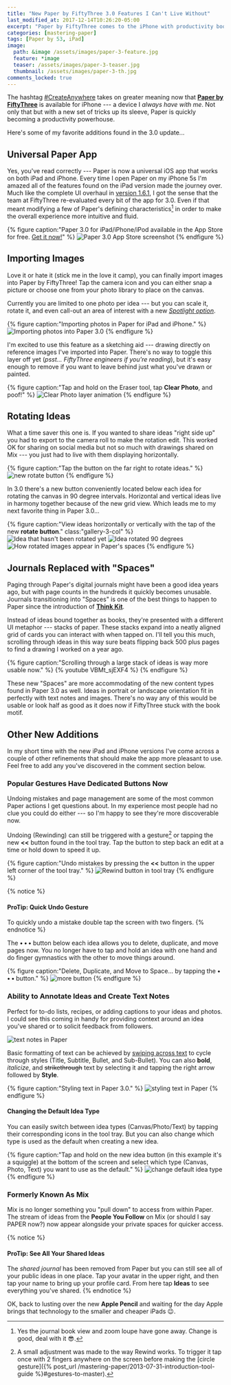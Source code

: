 ```yaml
---
title: "New Paper by FiftyThree 3.0 Features I Can't Live Without"
last_modified_at: 2017-12-14T10:26:20-05:00
excerpt: "Paper by FiftyThree comes to the iPhone with productivity boosting features like photo import, text notes, grid view, rotate, and more."
categories: [mastering-paper]
tags: [Paper by 53, iPad]
image:
  path: &image /assets/images/paper-3-feature.jpg
  feature: *image
  teaser: /assets/images/paper-3-teaser.jpg
  thumbnail: /assets/images/paper-3-th.jpg
comments_locked: true
---
```


The hashtag [#CreateAnywhere](https://twitter.com/hashtag/createanywhere) takes on greater meaning now that [**Paper by FiftyThree**](http://www.fiftythree.com/paper) is available for iPhone --- a device I *always have with me*. Not only that but with a new set of tricks up its sleeve, Paper is quickly becoming a productivity powerhouse.

Here's some of my favorite additions found in the 3.0 update...

## Universal Paper App

Yes, you've read correctly --- Paper is now a universal iOS app that works on both iPad and iPhone. Every time I open Paper on my iPhone 5s I'm amazed all of the features found on the iPad version made the journey over. Much like the complete UI overhaul in [version 1.6.1](http://news.fiftythree.com/post/79379441335/the-paper-ios-7-update-is-here-brighter-fresher), I got the sense that the team at FiftyThree re-evaluated every bit of the app for 3.0. Even if that meant modifying a few of Paper's defining characteristics[^changes] in order to make the overall experience more intuitive and fluid.

[^changes]: Yes the journal book view and zoom loupe have gone away. Change is good, deal with it :sunglasses:.

{% figure caption:"Paper 3.0 for iPad/iPhone/iPod available in the App Store for free. [Get it now!](https://itunes.apple.com/us/app/id506003812)" %}
![Paper 3.0 App Store screenshot](/assets/images/paper-3-store.jpg)
{% endfigure %}

## Importing Images

Love it or hate it (stick me in the love it camp), you can finally import images into Paper by FiftyThree! Tap the camera icon and you can either snap a picture or choose one from your photo library to place on the canvas.

Currently you are limited to one photo per idea --- but you can scale it, rotate it, and even call-out an area of interest with a new [*Spotlight option*](http://blog.fiftythree.com/posts/annotate-spotlight-photos).

{% figure caption:"Importing photos in Paper for iPad and iPhone." %}
![Importing photos into Paper 3.0](/assets/images/paper-3-photo-import.jpg)
{% endfigure %}

I'm excited to use this feature as a sketching aid --- drawing directly on reference images I've imported into Paper. There's no way to toggle this layer off yet (*psst... FiftyThree engineers if you're reading*), but it's easy enough to remove if you want to leave behind just what you've drawn or painted.

{% figure caption:"Tap and hold on the Eraser tool, tap **Clear Photo**, and poof!" %}
![Clear Photo layer animation](/assets/images/paper-3-clear-photo.gif)
{% endfigure %}

## Rotating Ideas

What a time saver this one is. If you wanted to share ideas "right side up" you had to export to the camera roll to make the rotation edit. This worked OK for sharing on social media but not so much with drawings shared on Mix --- you just had to live with them displaying horizontally.

{% figure caption:"Tap the button on the far right to rotate ideas." %}
![new rotate button](/assets/images/paper-3-rotate-button.jpg)
{% endfigure %}

In 3.0 there's a new button conveniently located below each idea for rotating the canvas in 90 degree intervals. Horizontal and vertical ideas live in harmony together because of the new grid view. Which leads me to my next favorite thing in Paper 3.0...

{% figure caption:"View ideas horizontally or vertically with the tap of the new **rotate button**." class:"gallery-3-col" %}
![Idea that hasn't been rotated yet](/assets/images/paper-3-rotate-horizontal.jpg)
![Idea rotated 90 degrees](/assets/images/paper-3-rotate-vertically.jpg)
![How rotated images appear in Paper's spaces](/assets/images/paper-3-rotate-spaces.jpg)
{% endfigure %}

## Journals Replaced with "Spaces"

Paging through Paper's digital journals might have been a good idea years ago, but with page counts in the hundreds it quickly becomes unusable. Journals transitioning into "Spaces" is one of the best things to happen to Paper since the introduction of [**Think Kit**](https://www.fiftythree.com/think).

Instead of ideas bound together as books, they're presented with a different UI metaphor --- stacks of paper. These stacks expand into a neatly aligned grid of cards you can interact with when tapped on. I'll tell you this much, scrolling through ideas in this way sure beats flipping back 500 plus pages to find a drawing I worked on a year ago.

{% figure caption:"Scrolling through a large stack of ideas is way more usable now." %}
{% youtube VBMt_sjEXF4 %}
{% endfigure %}

These new "Spaces" are more accommodating of the new content types found in Paper 3.0 as well. Ideas in portrait or landscape orientation fit in perfectly with text notes and images. There's no way any of this would be usable or look half as good as it does now if FiftyThree stuck with the book motif.

## Other New Additions

In my short time with the new iPad and iPhone versions I've come across a couple of other refinements that should make the app more pleasant to use. Feel free to add any you've discovered in the comment section below.

### Popular Gestures Have Dedicated Buttons Now

Undoing mistakes and page management are some of the most common Paper actions I get questions about. In my experience most people had no clue you could do either --- so I'm happy to see they're more discoverable now.

Undoing (Rewinding) can still be triggered with a gesture[^rewind] or tapping the new **<<** button found in the tool tray. Tap the button to step back an edit at a time or hold down to speed it up.

{% figure caption:"Undo mistakes by pressing the **<<** button in the upper left corner of the tool tray." %}
![Rewind button in tool tray](/assets/images/paper-3-rewind-button.jpg)
{% endfigure %}

[^rewind]: A small adjustment was made to the way Rewind works. To trigger it tap once with 2 fingers anywhere on the screen before making the [circle gesture]({% post_url /mastering-paper/2013-07-31-introduction-tool-guide %}#gestures-to-master).

{% notice %}
#### ProTip: Quick Undo Gesture

To quickly undo a mistake double tap the screen with two fingers.
{% endnotice %}

The **• • •** button below each idea allows you to delete, duplicate, and move pages now. You no longer have to tap and hold an idea with one hand and do finger gymnastics with the other to move things around.

{% figure caption:"Delete, Duplicate, and Move to Space... by tapping the **• • •** button." %}
![more button](/assets/images/paper-3-more-button.jpg)
{% endfigure %}

### Ability to Annotate Ideas and Create Text Notes

Perfect for to-do lists, recipes, or adding captions to your ideas and photos. I could see this coming in handy for providing context around an idea you've shared or to solicit feedback from followers.

![text notes in Paper](/assets/images/paper-3-text-ideas.jpg)

Basic formatting of text can be achieved by [swiping across text](http://blog.fiftythree.com/posts/swipe-to-style) to cycle through styles (Title, Subtitle, Bullet, and Sub-Bullet). You can also **bold**, *italicize*, and <s>strikethrough</s> text by selecting it and tapping the right arrow followed by **Style**.

{% figure caption:"Styling text in Paper 3.0." %}
![styling text in Paper](/assets/images/paper-3-text-styles.jpg)
{% endfigure %}

#### Changing the Default Idea Type

You can easily switch between idea types (Canvas/Photo/Text) by tapping their corresponding icons in the tool tray. But you can also change which type is used as the default when creating a new idea.

{% figure caption:"Tap and hold on the new idea button (in this example it's a squiggle) at the bottom of the screen and select which type (Canvas, Photo, Text) you want to use as the default." %}
![change default idea type](/assets/images/paper-3-idea-type-button.jpg)
{% endfigure %}

### Formerly Known As Mix

Mix is no longer something you "pull down" to access from within Paper. The stream of ideas from the **People You Follow** on Mix (or should I say PAPER now?) now appear alongside your private spaces for quicker access.

{% notice %}
#### ProTip: See All Your Shared Ideas

The *shared journal* has been removed from Paper but you can still see all of your public ideas in one place. Tap your avatar in the upper right, and then tap your name to bring up your profile card. From here tap **Ideas** to see everything you've shared.
{% endnotice %}

OK, back to lusting over the new **Apple Pencil** and waiting for the day Apple brings that technology to the smaller and cheaper iPads :wink:.
